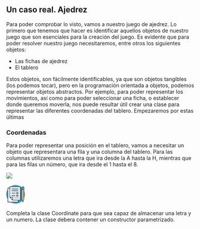 ## Un caso real. Ajedrez 

Para poder comprobar lo visto, vamos a nuestro juego de ajedrez. Lo primero que tenemos que hacer es identificar aquellos objetos de nuestro juego que son esenciales para la creación del juego. Es evidente que para poder resolver nuestro juego necesitaremos, entre otros los siguientes objetos: 

- Las fichas de ajedrez 
- El tablero 

Estos objetos, son fácilmente identificables, ya que son objetos tangibles (los podemos tocar), pero en la programación orientada a objetos, podemos representar objetos abstractos. Por ejemplo, para poder representar los movimientos, así como para poder seleccionar una ficha, o establecer donde queremos moverla, nos puede resultar útil crear una clase para representar las diferentes coordenadas del tablero. Empezaremos por estas últimas 

### Coordenadas 

Para poder representar una posición en el tablero, vamos a necesitar un objeto que representara una fila y una columna del tablero. Para las columnas utilizaremos una letra que ira desde la A hasta la H, mientras que para las filas un número, que ira desde el 1 hasta el 8.

![](../img.png)

![](../../../images/task.png)

Completa la clase Coordinate para que sea capaz de almacenar una letra y un numero. La clase debera contener un constructor parametrizado.